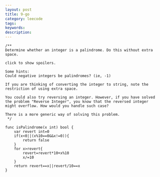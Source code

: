 ```yaml
---
layout: post
title: 9-go
category: leecode
tags: 
keywords: 
description: 
---
```



    /**
    Determine whether an integer is a palindrome. Do this without extra space.
    
    click to show spoilers.
    
    Some hints:
    Could negative integers be palindromes? (ie, -1)
    
    If you are thinking of converting the integer to string, note the restriction of using extra space.
    
    You could also try reversing an integer. However, if you have solved the problem "Reverse Integer", you know that the reversed integer might overflow. How would you handle such case?
    
    There is a more generic way of solving this problem.
     */
    
    func isPalindrome(x int) bool {
    	var revert int=0
    	if(x<0||(x%10==0&&x!=0)){
    		return false
    	}
    	for x>revert{
    		revert=revert*10+x%10
    		x/=10
    	}
    	return revert==x||revert/10==x
    }